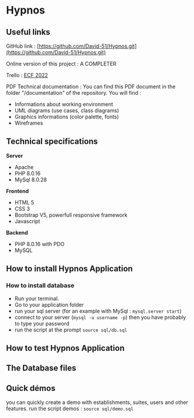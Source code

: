 # Hypnos

## Useful links

GitHub link : [https://github.com/David-51/Hypnos.git](https://github.com/David-51/Hypnos.git)

Online version of this project : A COMPLETER

Trello : [ECF 2022](https://trello.com/invite/b/qj4otr8J/f5005c1adbf0b05f8ea5d01bcda8c4cc/organisation-ecf)

PDF Technical documentation :
You can find this PDF document in the folder "/documentation" of the repository.
You will find :
- Informations about working environment
- UML diagrams (use cases, class diagrams)
- Graphics informations (color palette, fonts)
- Wireframes


## Technical specifications

**Server**
- Apache
- PHP 8.0.16
- MySql 8.0.28

**Frontend**
- HTML 5
- CSS 3
- Bootstrap V5, powerfull responsive framework
- Javascript

**Backend**
- PHP 8.0.16 with PDO
- MySQL

## How to install Hypnos Application
### How to install database
- Run your terminal.
- Go to your application folder
- run your sql server (for an example with MySql : ```mysql.server start```)
- connect to your server (```mysql -u username -p```)
then you have probably to type your password
- run the script at the prompt
```source sql/db.sql```

## How to test Hypnos Application

## The Database files

## Quick démos
you can quickly create a demo with establishments, suites, users and other features.
run the script demos : `source sql/demo.sql`
